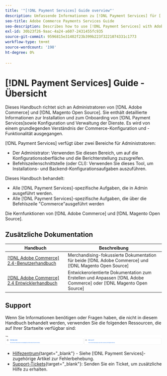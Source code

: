 ```yaml
---
title: '"[!DNL Payment Services] Guide overview"'
description: Umfassende Informationen zu [!DNL Payment Services] für [!DNL Adobe Commerce] und [!DNL Magento Open Source] Administratoren, einschließlich Installation und Onboarding
seo-title: Adobe Commerce Payments Services Guide
seo-description: Describes how to use [!DNL Payment Services] with Adobe Commerce or [!DNL Magento Open Source].
exl-id: 30b23f26-9aac-4a24-a607-2431455fc935
source-git-commit: 9596815e31402f23b399b223f3221074331c1773
workflow-type: tm+mt
source-wordcount: '198'
ht-degree: 0%

---
```


# [!DNL Payment Services] Guide - Übersicht

Dieses Handbuch richtet sich an Administratoren von [!DNL Adobe Commerce] und [!DNL Magento Open Source]. Sie enthält detaillierte Informationen zur Installation und zum Onboarding von [!DNL Payment Services]sowie Konfiguration und Verwaltung der Dienste. Es wird von einem grundlegenden Verständnis der Commerce-Konfiguration und -Funktionalität ausgegangen.

[!DNL Payment Services] verfügt über zwei Bereiche für Administratoren:

* Der Administrator: Verwenden Sie diesen Bereich, um auf die Konfigurationsoberfläche und die Berichterstellung zuzugreifen.
* Befehlszeilenschnittstelle (oder CLI): Verwenden Sie dieses Tool, um Installations- und Backend-Konfigurationsaufgaben auszuführen.

Dieses Handbuch behandelt:

* Alle [!DNL Payment Services]-spezifische Aufgaben, die in Admin ausgeführt werden.
* Alle [!DNL Payment Services]-spezifische Aufgaben, die über die Befehlszeile &quot;Commerce&quot;ausgeführt werden

Die Kernfunktionen von [!DNL Adobe Commerce] und [!DNL Magento Open Source].

## Zusätzliche Dokumentation

| Handbuch | Beschreibung |
|------ | ----------- |
| [[!DNL Adobe Commerce] 2.4-Benutzerhandbuch](https://docs.magento.com/user-guide/) | Merchandising-fokussierte Dokumentation für beide [!DNL Adobe Commerce] und [!DNL Magento Open Source] |
| [[!DNL Adobe Commerce] 2.4 Entwicklerhandbuch](https://devdocs.magento.com/) | Entwickerorientierte Dokumentation zum Erstellen und Anpassen [!DNL Adobe Commerce] oder [!DNL Magento Open Source] |

## Support

Wenn Sie Informationen benötigen oder Fragen haben, die nicht in diesem Handbuch behandelt werden, verwenden Sie die folgenden Ressourcen, die auf Ihrer Startseite verfügbar sind:

![Hilfe-Ressourcen](assets/help-resources.png)

* [Hilfezentrum](https://support.magento.com/hc/en-us){target=&quot;_blank&quot;} - Siehe [!DNL Payment Services]-zugehörige Artikel zur Fehlerbehebung.
* [Support-Tickets](https://support.magento.com/hc/en-us/articles/360000913794#submit-ticket){target=&quot;_blank&quot;}: Senden Sie ein Ticket, um zusätzliche Hilfe zu erhalten.
